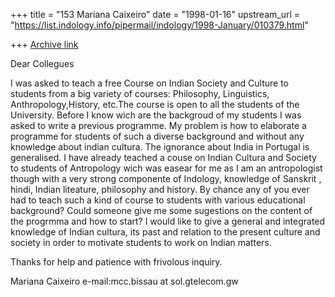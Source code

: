+++
title = "153 Mariana Caixeiro"
date = "1998-01-16"
upstream_url = "https://list.indology.info/pipermail/indology/1998-January/010379.html"

+++
[Archive link](https://list.indology.info/pipermail/indology/1998-January/010379.html)

Dear Collegues

I was asked to teach a free Course on Indian Society and Culture to
students from a big variety of courses: Philosophy, Linguistics,
Anthropology,History, etc.The course is open to all the students of the
University. Before I know wich are the backgroud of my students I was asked
to write a previous programme. My problem is how to elaborate a programme
for students of such a diverse background and without any knowledge   about
indian cultura. The ignorance about India in Portugal is generalised. I
have already teached a couse on Indian Cultura and Society to students of
Antropology wich was easear for me as I am an antropologist though with a
very strong componente of Indology, knowledge of Sanskrit , hindi, Indian
liteature, philosophy and history.
By chance any of you ever had to teach such a kind of course to students
with various educational background? Could someone give me some sugestions
on the content of the progrmma and how to start? I would like to give a
general and integrated knowledge of Indian cultura, its past and relation
to the present culture and society in order to motivate students to work on
Indian matters.


Thanks for help
and patience with frivolous inquiry.

Mariana Caixeiro
e-mail:mcc.bissau at sol.gtelecom.gw



